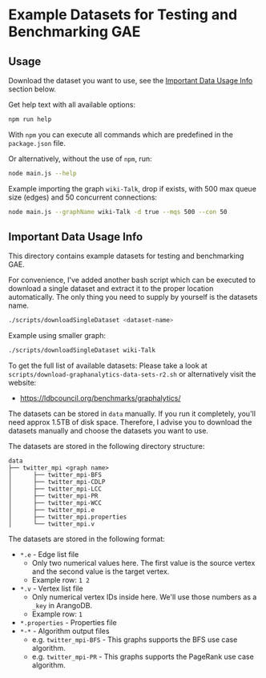 # Example Datasets for Testing and Benchmarking GAE

## Usage

Download the dataset you want to use, see the [Important Data Usage Info](#important-data-usage-info) section below.

Get help text with all available options:

``` bash
npm run help
```

With `npm` you can execute all commands which are predefined in the `package.json` file.

Or alternatively, without the use of `npm`, run:

``` bash
node main.js --help
```

Example importing the graph `wiki-Talk`, drop if exists, with 500 max queue size (edges) and 50 concurrent connections:

```bash
node main.js --graphName wiki-Talk -d true --mqs 500 --con 50
```

## Important Data Usage Info

This directory contains example datasets for testing and benchmarking GAE.

For convenience, I've added another bash script which can be executed to download a single dataset and extract it
to the proper location automatically. The only thing you need to supply by yourself is the datasets name.

```bash
./scripts/downloadSingleDataset <dataset-name>
```

Example using smaller graph:

```bash
./scripts/downloadSingleDataset wiki-Talk
```

To get the full list of available datasets:
Please take a look at `scripts/download-graphanalytics-data-sets-r2.sh` or alternatively visit the website:

- https://ldbcouncil.org/benchmarks/graphalytics/

The datasets can be stored in `data` manually.
If you run it completely, you'll need approx 1.5TB of disk space. Therefore, I advise you to download the datasets
manually
and choose the datasets you want to use.

The datasets are stored in the following directory structure:

```
data
├── twitter_mpi <graph name>
│      ├── twitter_mpi-BFS
│      ├── twitter_mpi-CDLP
│      ├── twitter_mpi-LCC
│      ├── twitter_mpi-PR
│      ├── twitter_mpi-WCC
│      ├── twitter_mpi.e
│      ├── twitter_mpi.properties
│      └── twitter_mpi.v
``` 

The datasets are stored in the following format:

* `*.e` - Edge list file
    * Only two numerical values here. The first value is the source vertex and the second value is the target vertex.
    * Example row: `1 2`
* `*.v` - Vertex list file
    * Only numerical vertex IDs inside here. We'll use those numbers as a `_key` in ArangoDB.
    * Example row: `1`
* `*.properties` - Properties file
* `*-*` - Algorithm output files
    * e.g. `twitter_mpi-BFS` - This graphs supports the BFS use case algorithm.
    * e.g. `twitter_mpi-PR` - This graphs supports the PageRank use case algorithm.
